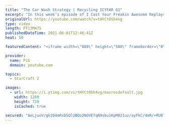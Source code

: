 ```yaml
---
title: "The Car Wash Strategy | Recycling ICYFAR G1"
excerpt: "In this week’s episode of I Cast Your Freakin Awesome Replays (ICYFAR) players sent in their replays where they tried to use the same units as much as possible without losing them.   NEW ICYFAR CHALLENGE: \"Asserting Dominance\" - Announce your strategy to your opponent at the start of the game. Bonus"
originalUrl: https://youtube.com/watch?v=tHYCtOSh4vg
type: video
length: PT13M47S
publishedDateTime: 2021-06-01T12:46:41Z
heat: 50

featuredContent: "<iframe width=\"800\" height=\"500\" frameborder=\"0\" src=\"https://www.youtube.com/embed/tHYCtOSh4vg\" allow=\"accelerometer; autoplay; encrypted-media; gyroscope; picture-in-picture\" allowfullscreen></iframe>"

provider:
  name: PiG
  domain: youtube.com

topics:
  - StarCraft 2

images:
  - url: https://i.ytimg.com/vi/tHYCtOSh4vg/maxresdefault.jpg
    width: 1280
    height: 720
    isCached: true

secured: "AeLjuoV/gk2Q4mRxbSQlUBQo2NOVETqN9sbu1KpM821uz/ayFkC/4mR/+RU0lJ6C1dXwTITB4TuD+3bg5n5Jwdrit5mVI/JBNRbjHwYvHOSwFRYuyZ0MIARprkLg5yItTN+/GN84ESBaoiJPyIxtxoVchTvjSj1xqmVCE4/MPMzw+SULTt+cp/1i/rQRz0zHI3DxyrDLCD8XbaeHyG01YM79muDTeTmmckRAZzQ5IiGwDi2c/Ig5gLwGbyfZRHcsvTLp+HxuP8DZ0dvAEBTF0Hg6EhrrbWkfZC78DSN6poe9dIvtvtddgcL7R9cNCTjG93ZVnRpXvoI+ovMpxpnkml4h6kgm7aLTsj1uoFzL5eQFysv4P/ur/3WJXkFNBTox0Y8B6Qghjm09aVNOR2FvvGYTtfCQnhzK0awYWZ5O7+I=;Wta5dvvDxT/QxByIKi43hA=="
---
```


